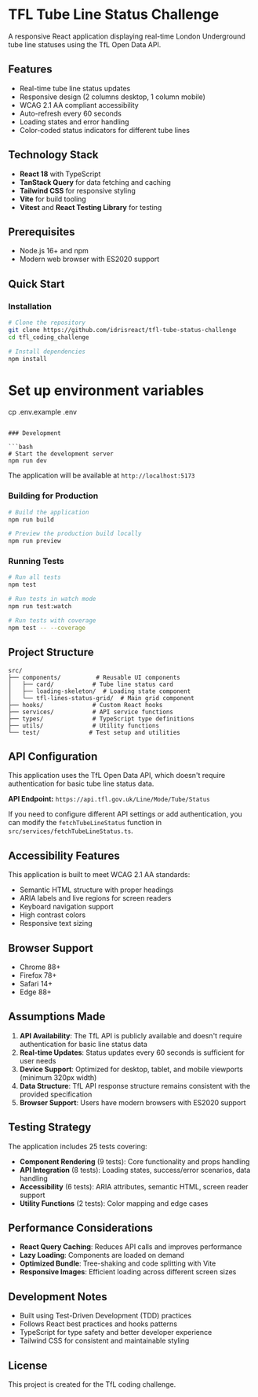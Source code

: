 # TFL Tube Line Status Challenge

A responsive React application displaying real-time London Underground tube line statuses using the TfL Open Data API.

## Features

- Real-time tube line status updates
- Responsive design (2 columns desktop, 1 column mobile)
- WCAG 2.1 AA compliant accessibility
- Auto-refresh every 60 seconds
- Loading states and error handling
- Color-coded status indicators for different tube lines

## Technology Stack

- **React 18** with TypeScript
- **TanStack Query** for data fetching and caching
- **Tailwind CSS** for responsive styling
- **Vite** for build tooling
- **Vitest** and **React Testing Library** for testing

## Prerequisites

- Node.js 16+ and npm
- Modern web browser with ES2020 support

## Quick Start

### Installation

```bash
# Clone the repository
git clone https://github.com/idrisreact/tfl-tube-status-challenge
cd tfl_coding_challenge

# Install dependencies
npm install
```

# Set up environment variables
cp .env.example .env
```

### Development

```bash
# Start the development server
npm run dev
```

The application will be available at `http://localhost:5173`

### Building for Production

```bash
# Build the application
npm run build

# Preview the production build locally
npm run preview
```

### Running Tests

```bash
# Run all tests
npm test

# Run tests in watch mode
npm run test:watch

# Run tests with coverage
npm test -- --coverage
```

## Project Structure

```
src/
├── components/          # Reusable UI components
│   ├── card/           # Tube line status card
│   ├── loading-skeleton/  # Loading state component
│   └── tfl-lines-status-grid/  # Main grid component
├── hooks/              # Custom React hooks
├── services/           # API service functions
├── types/              # TypeScript type definitions
├── utils/              # Utility functions
└── test/              # Test setup and utilities
```

## API Configuration

This application uses the TfL Open Data API, which doesn't require authentication for basic tube line status data.

**API Endpoint:** `https://api.tfl.gov.uk/Line/Mode/Tube/Status`

If you need to configure different API settings or add authentication, you can modify the `fetchTubeLineStatus` function in `src/services/fetchTubeLineStatus.ts`.

## Accessibility Features

This application is built to meet WCAG 2.1 AA standards:

- Semantic HTML structure with proper headings
- ARIA labels and live regions for screen readers
- Keyboard navigation support
- High contrast colors
- Responsive text sizing

## Browser Support

- Chrome 88+
- Firefox 78+
- Safari 14+
- Edge 88+

## Assumptions Made

1. **API Availability**: The TfL API is publicly available and doesn't require authentication for basic line status data
2. **Real-time Updates**: Status updates every 60 seconds is sufficient for user needs
3. **Device Support**: Optimized for desktop, tablet, and mobile viewports (minimum 320px width)
4. **Data Structure**: TfL API response structure remains consistent with the provided specification
5. **Browser Support**: Users have modern browsers with ES2020 support

## Testing Strategy

The application includes 25 tests covering:

- **Component Rendering** (9 tests): Core functionality and props handling
- **API Integration** (8 tests): Loading states, success/error scenarios, data handling
- **Accessibility** (6 tests): ARIA attributes, semantic HTML, screen reader support
- **Utility Functions** (2 tests): Color mapping and edge cases

## Performance Considerations

- **React Query Caching**: Reduces API calls and improves performance
- **Lazy Loading**: Components are loaded on demand
- **Optimized Bundle**: Tree-shaking and code splitting with Vite
- **Responsive Images**: Efficient loading across different screen sizes

## Development Notes

- Built using Test-Driven Development (TDD) practices
- Follows React best practices and hooks patterns
- TypeScript for type safety and better developer experience
- Tailwind CSS for consistent and maintainable styling

## License

This project is created for the TfL coding challenge.
